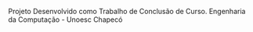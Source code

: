 Projeto Desenvolvido como Trabalho de Conclusão de Curso. Engenharia da Computação - Unoesc Chapecó

